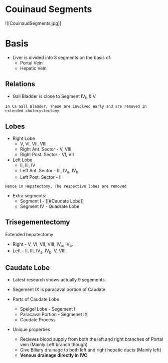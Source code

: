 # Couinaud Segments
![[CouinaudSegments.jpg]]

# Basis
- Liver is divided into 8 segments on the basis of:
	- Portal Vein
	- Hepatic Vein
## Relations
- Gall Bladder is close to Segment IV<sub>b</sub> & V.
```
In Ca Gall Bladder, These are involved early and are removed in extended cholecystectomy
```

## Lobes

- Right Lobe
	- V, VI, VII, VIII
	- Right Ant. Sector - V, VIII
	- Right Post. Sector - VI, VII
- Left Lobe
	- II, III, IV
	- Left Ant. Sector - III, IV<sub>a</sub>, IV<sub>b</sub>
	- Left Post. Sector - II
		
```
Hence in Hepatectomy, The respective lobes are removed
```

- Extra segments:
	- Segment I - [[#Caudate Lobe]]
	- Segment IV - Quadrate Lobe

## Trisegementectomy

Extended hepatectomy
- Right - V, VI, VII, VIII, IV<sub>a</sub>, IV<sub>b</sub>.
- Left - II, III, IV<sub>a</sub>, IV<sub>b</sub>, V, VIII.

## Caudate Lobe
- Latest research shows actually 9 segements.
- Segement IX is paracaval portion of Caudate

- Parts of Caudate Lobe
	- Speigel Lobe - Segement I
	- Paracaval Portion - Segmenet IX
	- Caudate Process
-  Unique properties
	- Recieves blood supply from both the left and right branches of Portal vein (Mainly Left branch though)
	- Give Biliary drainage to both left and right hepatic ducts (Mainly left)
	- **Venous drainage directly in IVC**
	